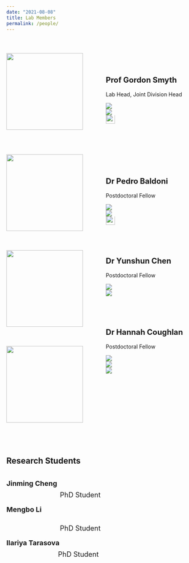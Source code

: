 ```yaml
---
date: "2021-08-08"
title: Lab Members
permalink: /people/
---
```


<br>

<p style="text-align:left;">
<img src="/images/gordon.png" style="width:200px;height:200px;float:left;margin-right:60px;margin-bottom:40px;margin-top:10px;"/>
    <br><br><br><br> <b style="font-size:20px;">Prof Gordon Smyth</b><br><br>
    Lab Head, Joint Division Head
    <div class="row">
        <div class="column">
            <a href="https://scholar.google.com/citations?user=k1z6axEAAAAJ&hl=en"> <img src="/images/googlescholar.png" class="github"> </a>
        </div>
        <div class="column">
            <a href="https://github.com/gksmyth"> <img src="/images/github.png" class="github"> </a>
        </div>
        <div class="column">
            <a href="http://www.statsci.org/smyth/index.html"> <img src="/images/person.png" class="github" style="width:24px;height:24px;margin-top:-2.8px;"> </a>
        </div>
    </div>
</p>

<br clear="left"/>

<p style="text-align:left;">
<img src="/images/pedro.png" style="width:200px;height:200px;float:left;margin-right:60px;margin-bottom:40px;margin-top:10px;"/>
    <br><br><br><br> <b style="font-size:20px;">Dr Pedro Baldoni</b><br><br>
    Postdoctoral Fellow
    <div class="row">
        <div class="column">
            <a href="https://scholar.google.com/citations?user=5lHSzXYAAAAJ&hl=en"> <img src="/images/googlescholar.png" class="github"> </a>
        </div>
        <div class="column">
            <a href="https://github.com/plbaldoni"> <img src="/images/github.png" class="github"> </a>
        </div>
        <div class="column">
            <a href="https://plbaldoni.rbind.io/"> <img src="/images/person.png" class="github" style="width:24px;height:24px;margin-top:-2.8px;"> </a>
        </div>
    </div>
</p>

<p style="text-align:left;">
<img src="/images/andy.png" style="width:200px;height:200px;float:left;margin-right:60px;margin-bottom:40px;margin-top:10px;"/>
    <br><br><br><br> <b style="font-size:20px;">Dr Yunshun Chen</b><br><br>
    Postdoctoral Fellow
    <div class="row">
        <div class="column">
            <a href="https://scholar.google.com/citations?user=rIeDs2sAAAAJ&hl=en"> <img src="/images/googlescholar.png" class="github"> </a>
        </div>
        <div class="column">
            <a href="https://github.com/yunshun"> <img src="/images/github.png" class="github"> </a>
        </div>
    </div>
</p>

<p style="text-align:left;">
<img src="/images/hannah.png" style="width:200px;height:200px;float:left;margin-right:60px;margin-bottom:40px;margin-top:10px;"/>
    <br><br><br><br> <b style="font-size:20px;">Dr Hannah Coughlan</b><br><br>
    Postdoctoral Fellow
    <div class="row">
        <div class="column">
            <a href="https://scholar.google.com/citations?user=Ttab-1QAAAAJ&hl=en"> <img src="/images/googlescholar.png" class="github"> </a>
        </div>
        <div class="column">
            <a href="https://github.com/hcoughlan"> <img src="/images/github.png" class="github"> </a>
        </div>
        <div class="column">
            <a href="https://twitter.com/HDCoughlan"> <img src="/images/twitter.png" class="github"> </a>
        </div>
    </div>
</p>


<br clear="left"/>
<br>

## Research Students

<p style="text-align:left;margin-bottom:-24px;margin-top:60px;">
    <div class="row-student">
        <div class="column-student">
            <b style="font-size:18px;margin-right:-2px;">Jinming Cheng</b>
        </div>
        <div class="column-student">
            <a href="https://github.com/jinming-cheng"> <img src="/images/github.png" class="github" style="margin-left:6px;margin-top:-5px;width:14px;height:14px"> </a>
        </div>
        <div class="column-student">
            <a style="font-size:18px;margin-left:140px;">PhD Student</a>
        </div>
    </div>
</p>

<br clear="left"/>
<p style="text-align:left;margin-bottom:-24px;margin-top:10px;">
    <div class="row-student">
        <div class="column-student">
            <b style="font-size:18px;margin-right:-2px;">Mengbo Li</b>
        </div>
        <div class="column-student">
            <a href="https://scholar.google.com/citations?user=TxXhGlQAAAAJ&hl=en"> <img src="/images/googlescholar.png" class="github" style="margin-left:8px;margin-top:-5px;width:14px;height:14px"> </a>
        </div>
        <div class="column-student">
            <a href="https://github.com/Mengbo-Li"> <img src="/images/github.png" class="github" style="margin-left:4px;margin-top:-5px;width:14px;height:14px"> </a>
        </div>
        <div class="column-student">
            <a href="https://twitter.com/elmengboli"> <img src="/images/twitter.png" class="github" style="margin-left:4px;margin-top:-6px;width:16px;height:16px"> </a>
        </div>
        <div class="column-student">
            <a style="font-size:18px;margin-left:140px;">PhD Student</a>
        </div>
    </div>
</p>

<br clear="left"/>
<p style="text-align:left;margin-bottom:-24px;margin-top:10px;">
    <div class="row-student">
        <div class="column-student">
            <b style="font-size:18px;margin-right:-2px;">Ilariya Tarasova</b>
        </div>
        <div class="column-student">
            <a href="https://github.com/navern0net"> <img src="/images/github.png" class="github" style="margin-left:6px;margin-top:-5px;width:14px;height:14px"> </a>
        </div>
        <div class="column-student">
            <a style="font-size:18px;margin-left:135px;">PhD Student</a>
        </div>
    </div>
</p>

<br clear="left"/>